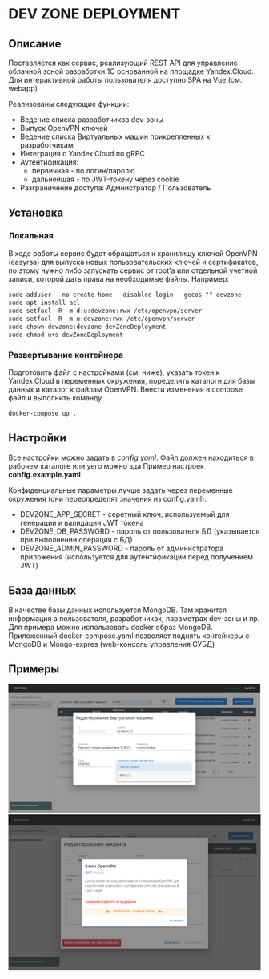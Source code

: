 # DEV ZONE DEPLOYMENT
## Описание 
Поставляется как сервис, реализующий REST API для управление облачной зоной разработки 1С основанной на площадке Yandex.Cloud.
Для интерактивной работы пользователя доступно SPA на Vue (см. webapp)

Реализованы следующие функции:
* Ведение списка разработчиков dev-зоны
* Выпуск OpenVPN ключей 
* Ведение списка Виртуальных машин прикрепленных к разработчикам
* Интеграция с Yandex.Cloud по gRPC
* Аутентификация:
    + первичная - по логин/паролю
    + дальнейшая - по JWT-токену через cookie
* Разграничение доступа: Адмнистратор / Пользователь

## Установка
### Локальная
В ходе работы сервис будет обращаться к хранилищу ключей OpenVPN (easyrsa) для выпуска новых пользовательских ключей и сертификатов, по этому нужно либо запускать сервис от root'a или отдельной учетной записи, которой дать права на необходимые файлы. Например:
```shell
sudo adduser --no-create-home --disabled-login --gecos "" devzone
sudo apt install acl
sudo setfacl -R -m d:u:devzone:rwx /etc/openvpn/server
sudo setfacl -R -m u:devzone:rwx /etc/openvpn/server
sudo chown devzone:devzone devZoneDeployment
sudo chmod u+s devZoneDeployment
```

### Развертывание контейнера
Подготовить файл с настройками (см. ниже), указать токен к Yandex.Cloud в переменных окружения, поределить каталоги для базы данных и каталог к файлам OpenVPN. Внести изменения в compose файл и выполнить команду
```shell
docker-compose up .
```

## Настройки
Все настройки можно задать в *config.yaml*. Файл должен находиться в рабочем каталоге или уего можно зда Пример настроек **config.example.yaml**

Конфиденциальные параметры лучше задать через переменные окружения (они переопределят значения из config.yaml):
* DEVZONE_APP_SECRET - серетный ключ, используемый для генерации и валидации JWT токена
* DEVZONE_DB_PASSWORD - пароль от пользователя БД (указывается при выполнении операция с БД)
* DEVZONE_ADMIN_PASSWORD - пароль от администратора приложения (используется для аутентификации перед получением JWT)

## База данных
В качестве базы данных используется MongoDB. Там хранится информация а пользователя, разработчиках, параметрах dev-зоны и пр.
Для примера можно использовать docker образ MongoDB. Приложенный docker-compose.yaml позволяет поднять контейнеры с MongoDB и Mongo-expres (web-консоль управления СУБД)

## Примеры
![edit_VM](static/edit_VM.png "Редактирование Виртуального рабочего места")
![obtain_OpenVPN_key](static/obtain_OpenVPN_key.png "Получение ключа OpenVPN")
